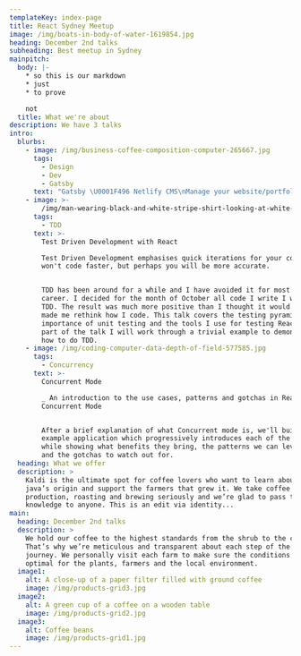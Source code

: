 ```yaml
---
templateKey: index-page
title: React Sydney Meetup
image: /img/boats-in-body-of-water-1619854.jpg
heading: December 2nd talks
subheading: Best meetup in Sydney
mainpitch:
  body: |-
    * so this is our markdown
    * just 
    * to prove

    not
  title: What we're about
description: We have 3 talks
intro:
  blurbs:
    - image: /img/business-coffee-composition-computer-265667.jpg
      tags:
        - Design
        - Dev
        - Gatsby
      text: "Gatsby \U0001F496 Netlify CMS\nManage your website/portfolio/blog/...you name it... content with ease.\n\nIn this talk I will show you how to: - set up Gatsby with Netlify CMS. - add content via Netlify CMS admin panel with different widgets (text, markdown, select, etc.). - query data with graphql layer in Gatsby and render the content. - workflow pushing new changes to the website."
    - image: >-
        /img/man-wearing-black-and-white-stripe-shirt-looking-at-white-212286.jpg
      tags:
        - TDD
      text: >-
        Test Driven Development with React

        Test Driven Development emphasises quick iterations for your code. You
        won't code faster, but perhaps you will be more accurate.


        TDD has been around for a while and I have avoided it for most of my
        career. I decided for the month of October all code I write I will do
        TDD. The result was much more positive than I thought it would be and
        made me rethink how I code. This talk covers the testing pyramid, the
        importance of unit testing and the tools I use for testing React. As
        part of the talk I will work through a trivial example to demonstrate
        how to do TDD.
    - image: /img/coding-computer-data-depth-of-field-577585.jpg
      tags:
        - Concurrency
      text: >-
        Concurrent Mode

        _ An introduction to the use cases, patterns and gotchas in React's
        Concurrent Mode


        After a brief explanation of what Concurrent mode is, we'll build an
        example application which progressively introduces each of the API's
        while showing what benefits they bring, the patterns we can leverage,
        and the gotchas to watch out for.
  heading: What we offer
  description: >
    Kaldi is the ultimate spot for coffee lovers who want to learn about their
    java’s origin and support the farmers that grew it. We take coffee
    production, roasting and brewing seriously and we’re glad to pass that
    knowledge to anyone. This is an edit via identity...
main:
  heading: December 2nd talks
  description: >
    We hold our coffee to the highest standards from the shrub to the cup.
    That’s why we’re meticulous and transparent about each step of the coffee’s
    journey. We personally visit each farm to make sure the conditions are
    optimal for the plants, farmers and the local environment.
  image1:
    alt: A close-up of a paper filter filled with ground coffee
    image: /img/products-grid3.jpg
  image2:
    alt: A green cup of a coffee on a wooden table
    image: /img/products-grid2.jpg
  image3:
    alt: Coffee beans
    image: /img/products-grid1.jpg
---
```


